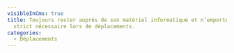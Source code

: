 ```yaml
---
visibleInCms: true
title: Toujours rester auprès de son matériel informatique et n’emporter que le
  strict nécessaire lors de déplacements.
categories:
  - Déplacements
---
```

